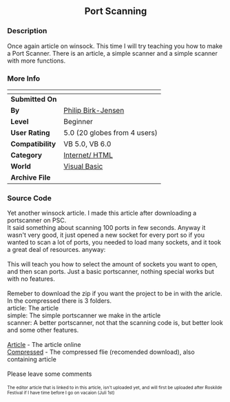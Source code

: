 ﻿<div align="center">

## Port Scanning


</div>

### Description

Once again article on winsock. This time I will try teaching you how to make a Port Scanner. There is an article, a simple scanner and a simple scanner with more functions.
 
### More Info
 


<span>             |<span>
---                |---
**Submitted On**   |
**By**             |[Philip Birk\-Jensen](https://github.com/Planet-Source-Code/PSCIndex/blob/master/ByAuthor/philip-birk-jensen.md)
**Level**          |Beginner
**User Rating**    |5.0 (20 globes from 4 users)
**Compatibility**  |VB 5\.0, VB 6\.0
**Category**       |[Internet/ HTML](https://github.com/Planet-Source-Code/PSCIndex/blob/master/ByCategory/internet-html__1-34.md)
**World**          |[Visual Basic](https://github.com/Planet-Source-Code/PSCIndex/blob/master/ByWorld/visual-basic.md)
**Archive File**   |[](https://github.com/Planet-Source-Code/philip-birk-jensen-port-scanning__1-24520/archive/master.zip)





### Source Code

Yet another winsock article. I made this article after downloading a portscanner on PSC.<BR>
It said something about scanning 100 ports in few seconds. Anyway it wasn't very good, it just opened a new socket for every port so if you wanted to scan a lot of ports, you needed to load many sockets, and it took a great deal of resources. anyway:<BR><BR>
This will teach you how to select the amount of sockets you want to open, and then scan ports. Just a basic portscanner, nothing special works but with no features.<BR><BR>
Remeber to download the zip if you want the project to be in with the aricle.<BR>
In the compressed there is 3 folders.<BR>
article: The article<BR>
simple: The simple portscanner we make in the article<BR>
scanner: A better portscanner, not that the scanning code is, but better look and some other features.<BR><BR>
<A HREF="http://hjem.get2net.dk/birk-jensen/pscode/portscn/article/1.htm" TARGET="_blank">Article</A> - The article online<BR>
<A HREF="http://hjem.get2net.dk/birk-jensen/pscode/portscn.zip" TARGET="_blank">Compressed</A> - The compressed flie (recomended download), also containing article<BR><BR>
Please leave some comments<BR><BR>
<FONT SIZE="1">The editor article that is linked to in this article, isn't uploaded yet, and will first be uploaded after Roskilde Festival if I have time before I go on vacaion (Juli 1st)</FONT>

